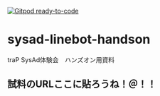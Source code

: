 [![Gitpod ready-to-code](https://img.shields.io/badge/Gitpod-ready--to--code-blue?logo=gitpod)](https://gitpod.io/#https://github.com/xxarupakaxx/sysad-linebot-handson)

# sysad-linebot-handson

traP SysAd体験会　ハンズオン用資料
## 試料のURLここに貼ろうね！＠！！

